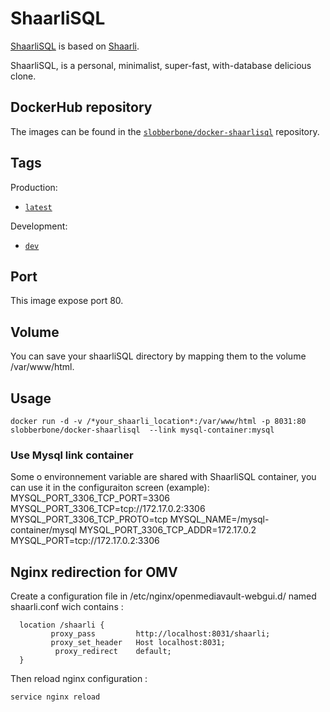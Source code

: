 # ShaarliSQL
[ShaarliSQL](http://git.gorgones.net/daniel.douat/shaarliSQL) is based on [Shaarli](http://sebsauvage.net/wiki/doku.php?id=php:shaarli).

ShaarliSQL, is a personal, minimalist, super-fast, with-database delicious clone.

## DockerHub repository
The images can be found in the [`slobberbone/docker-shaarlisql`](https://hub.docker.com/r/slobberbone/docker-shaarlisql/)
repository.

## Tags
Production:
- [`latest`](shaarli/README.md)

Development:
- [`dev`](shaarli-dev/README.md)

## Port

This image expose port 80.

## Volume

You can save your shaarliSQL directory by mapping them to the volume /var/www/html.

## Usage
```
docker run -d -v /*your_shaarli_location*:/var/www/html -p 8031:80 slobberbone/docker-shaarlisql  --link mysql-container:mysql
```
    
### Use Mysql link container

Some o environnement variable are shared with ShaarliSQL container, you can use it in the configuraiton screen (example):
MYSQL_PORT_3306_TCP_PORT=3306
MYSQL_PORT_3306_TCP=tcp://172.17.0.2:3306
MYSQL_PORT_3306_TCP_PROTO=tcp
MYSQL_NAME=/mysql-container/mysql
MYSQL_PORT_3306_TCP_ADDR=172.17.0.2
MYSQL_PORT=tcp://172.17.0.2:3306

## Nginx redirection for OMV

Create a configuration file in /etc/nginx/openmediavault-webgui.d/ named shaarli.conf wich contains :
```
  location /shaarli {
         proxy_pass         http://localhost:8031/shaarli;
         proxy_set_header   Host localhost:8031;
          proxy_redirect    default;
  }
```
Then reload nginx configuration :
```
service nginx reload
```
